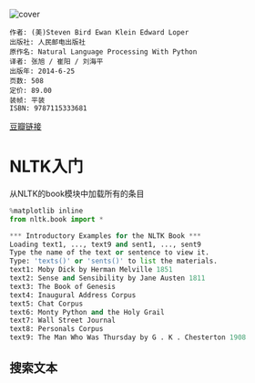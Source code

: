 ![cover](https://img3.doubanio.com/lpic/s27313176.jpg)

    作者: (美)Steven Bird Ewan Klein Edward Loper 
    出版社: 人民邮电出版社
    原作名: Natural Language Processing With Python
    译者: 张旭 / 崔阳 / 刘海平 
    出版年: 2014-6-25
    页数: 508
    定价: 89.00
    装帧: 平装
    ISBN: 9787115333681

[豆瓣链接](https://book.douban.com/subject/25916599/)

# NLTK入门
从NLTK的book模块中加载所有的条目

```py
%matplotlib inline
from nltk.book import *

*** Introductory Examples for the NLTK Book ***
Loading text1, ..., text9 and sent1, ..., sent9
Type the name of the text or sentence to view it.
Type: 'texts()' or 'sents()' to list the materials.
text1: Moby Dick by Herman Melville 1851
text2: Sense and Sensibility by Jane Austen 1811
text3: The Book of Genesis
text4: Inaugural Address Corpus
text5: Chat Corpus
text6: Monty Python and the Holy Grail
text7: Wall Street Journal
text8: Personals Corpus
text9: The Man Who Was Thursday by G . K . Chesterton 1908
```

## 搜索文本













































































































































































